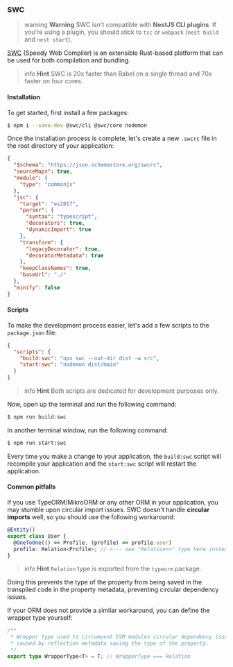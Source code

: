 ### SWC

> warning **Warning** SWC isn't compatible with **NestJS CLI plugins**. If you're using a plugin, you should stick to `tsc` or `webpack` (`nest build` and `nest start`).

[SWC](https://swc.rs/) (Speedy Web Compiler) is an extensible Rust-based platform that can be used for both compilation and bundling.

> info **Hint** SWC is 20x faster than Babel on a single thread and 70x faster on four cores.

#### Installation

To get started, first install a few packages:

```bash
$ npm i --save-dev @swc/cli @swc/core nodemon
```

Once the installation process is complete, let's create a new `.swcrc` file in the root directory of your application:

```json
{
  "$schema": "https://json.schemastore.org/swcrc",
  "sourceMaps": true,
  "module": {
    "type": "commonjs"
  },
  "jsc": {
    "target": "es2017",
    "parser": {
      "syntax": "typescript",
      "decorators": true,
      "dynamicImport": true
    },
    "transform": {
      "legacyDecorator": true,
      "decoratorMetadata": true
    },
    "keepClassNames": true,
    "baseUrl": "./"
  },
  "minify": false
}
```

#### Scripts

To make the development process easier, let's add a few scripts to the `package.json` file:

```json
{
  "scripts": {
    "build:swc": "npx swc --out-dir dist -w src",
    "start:swc": "nodemon dist/main"
  }
}
```

> info **Hint** Both scripts are dedicated for development purposes only.

Now, open up the terminal and run the following command:

```bash
$ npm run build:swc
```

In another terminal window, run the following command:

```bash
$ npm run start:swc
```

Every time you make a change to your application, the `build:swc` script will recompile your application and the `start:swc` script will restart the application.

#### Common pitfalls

If you use TypeORM/MikroORM or any other ORM in your application, you may stumble upon circular import issues. SWC doesn't handle **circular imports** well, so you should use the following workaround:

```typescript
@Entity()
export class User {
  @OneToOne(() => Profile, (profile) => profile.user)
  profile: Relation<Profile>; // <--- see "Relation<>" type here instead of just "Profile"
}
```

> info **Hint** `Relation` type is exported from the `typeorm` package.

Doing this prevents the type of the property from being saved in the transpiled code in the property metadata, preventing circular dependency issues.

If your ORM does not provide a similar workaround, you can define the wrapper type yourself:

```typescript
/**
 * Wrapper type used to circumvent ESM modules circular dependency issue
 * caused by reflection metadata saving the type of the property.
 */
export type WrapperType<T> = T; // WrapperType === Relation
```

